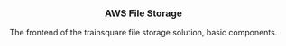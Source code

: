 <h3 align="center">AWS File Storage</h3>

  <p align="center">
The frontend of the trainsquare file storage solution, basic components.
  </p>
</div>
